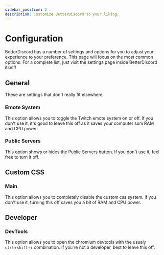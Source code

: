 ```yaml
---
sidebar_position: 2
description: Customize BetterDiscord to your liking.
---
```


# Configuration

BetterDiscord has a number of settings and options for you to adjust your experience to your preference. This page will focus on the most common options. For a complete list, just visit the settings page inside BetterDiscord itself!

## General

These are settings that don't really fit elsewhere.

### Emote System

This option allows you to toggle the Twitch emote system on or off. If you don't use it, it's good to leave this off as it saves your computer som RAM and CPU power.

### Public Servers

This option shows or hides the Public Servers button. If you don't use it, feel free to turn it off.

## Custom CSS

### Main

This option allows you to completely disable the custom css system. If you don't use it, turning this off saves you a bit of RAM and CPU power.

## Developer

### DevTools

This option allows you to open the chromium devtools with the usualy `ctrl`+`shift`+`i` combination. If you're not a developer, best to leave this off.